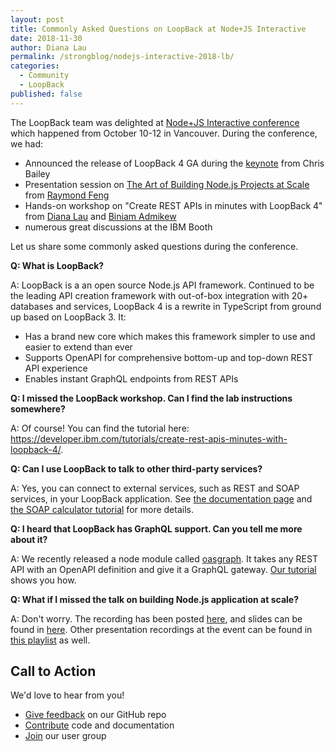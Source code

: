 ```yaml
---
layout: post
title: Commonly Asked Questions on LoopBack at Node+JS Interactive
date: 2018-11-30
author: Diana Lau
permalink: /strongblog/nodejs-interactive-2018-lb/
categories:
  - Community
  - LoopBack
published: false
---
```


The LoopBack team was delighted at [Node+JS Interactive conference](https://events.linuxfoundation.org/events/node-js-interactive-2018/) which happened from October 10-12 in Vancouver.  During the conference, we had:
- Announced the release of LoopBack 4 GA during the [keynote](https://developer.ibm.com/blogs/2018/10/22/nodejs-interactive-keynote-create-deploy-scale-cloud-native-apis/) from Chris Bailey
- Presentation session on [The Art of Building Node.js Projects at Scale](https://www.youtube.com/watch?v=_H6td2GaW3I&index=35&list=PLfMzBWSH11xaZvhv1X5Fq1H-oMdnAtG6k&t=0s) from [Raymond Feng](https://strongloop.com/authors/Raymond_Feng/)
- Hands-on workshop on "Create REST APIs in minutes with LoopBack 4" from [Diana Lau](https://strongloop.com/authors/Diana_Lau/) and [Biniam Admikew](https://strongloop.com/authors/Biniam_Admikew/)
- numerous great discussions at the IBM Booth

<!--more-->

Let us share some commonly asked questions during the conference.

**Q: What is LoopBack?**

A: LoopBack is a an open source Node.js API framework. Continued to be the leading API creation framework with out-of-box integration with 20+ databases and services, LoopBack 4 is a rewrite in TypeScript from ground up based on LoopBack 3.  It:
- Has a brand new core which makes this framework simpler to use and easier to extend than ever
- Supports OpenAPI for comprehensive bottom-up and top-down REST API experience
- Enables instant GraphQL endpoints from REST APIs


**Q: I missed the LoopBack workshop.  Can I find the lab instructions somewhere?**

A: Of course! You can find the tutorial here: https://developer.ibm.com/tutorials/create-rest-apis-minutes-with-loopback-4/.

**Q: Can I use LoopBack to talk to other third-party services?**

A: Yes, you can connect to external services, such as REST and SOAP services, in your LoopBack application.  See [the documentation page](https://loopback.io/doc/en/lb4/Calling-other-APIs-and-web-services.html) and [the SOAP calculator tutorial](https://loopback.io/doc/en/lb4/soap-calculator-tutorial.html) for more details.

**Q: I heard that LoopBack has GraphQL support.  Can you tell me more about it?**

A: We recently released a node module called [oasgraph](http://v4.loopback.io/oasgraph.html). It takes any REST API with an OpenAPI definition and give it a GraphQL gateway. [Our tutorial](https://developer.ibm.com/tutorials/create-rest-apis-minutes-with-loopback-4/) shows you how.

**Q: What if I missed the talk on building Node.js application at scale?**

A: Don't worry.  The recording has been posted [here](https://www.youtube.com/watch?v=_H6td2GaW3I&index=35&list=PLfMzBWSH11xaZvhv1X5Fq1H-oMdnAtG6k&t=0s), and slides can be found in [here](https://sched.co/HYVB). Other presentation recordings at the event can be found in [this playlist](https://www.youtube.com/playlist?list=PLfMzBWSH11xaZvhv1X5Fq1H-oMdnAtG6k) as well.

## Call to Action

We'd love to hear from you! 
- [Give feedback](https://github.com/strongloop/loopback-next/issues) on our GitHub repo
- [Contribute](https://github.com/strongloop/loopback-next/blob/master/docs/CONTRIBUTING.md) code and documentation
- [Join](https://github.com/strongloop/loopback-next/issues/110) our user group
